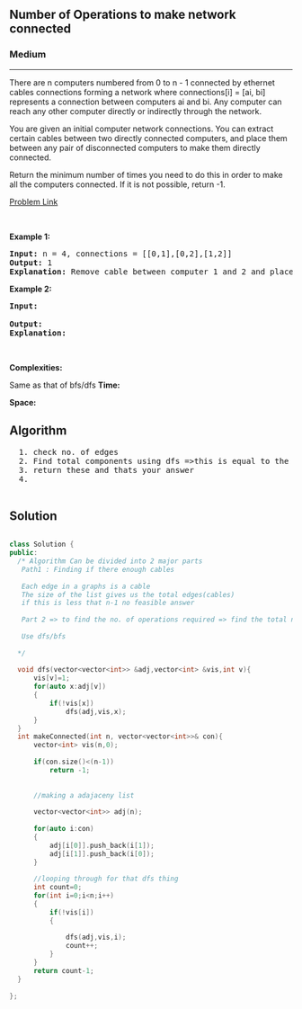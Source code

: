<h2>Number of Operations to make network connected</h2>
<h3>Medium</h3><hr>
<div><p>
  
There are n computers numbered from 0 to n - 1 connected by ethernet cables connections forming a network where connections[i] = [ai, bi] represents a connection between computers ai and bi. Any computer can reach any other computer directly or indirectly through the network.

You are given an initial computer network connections. You can extract certain cables between two directly connected computers, and place them between any pair of disconnected computers to make them directly connected.

Return the minimum number of times you need to do this in order to make all the computers connected. If it is not possible, return -1.

 
 
</p>


[Problem Link](https://leetcode.com/problems/number-of-operations-to-make-network-connected/)

<p>&nbsp;</p>
<p><strong>Example 1:</strong></p>

      
 
<pre><strong>Input:</strong> n = 4, connections = [[0,1],[0,2],[1,2]]
<strong>Output:</strong> 1
<strong>Explanation:</strong> Remove cable between computer 1 and 2 and place between computers 1 and 3.
</pre>

<p><strong>Example 2:</strong></p>

<pre><strong>Input:</strong> 
     
<strong>Output:</strong> 
<strong>Explanation:</strong> 
</pre>

<p>&nbsp;</p>
<p><strong>Complexities:</strong></p> Same as that of bfs/dfs
<strong>Time:</strong> 
  
<strong>Space:</strong> 
  <h2> Algorithm </h2>
 <pre>
  1. check no. of edges
  2. Find total components using dfs =>this is equal to the number of components that need to be connected
  3. return these and thats your answer
  4. 
  </pre>
  <h2> Solution </h2>
  
  ``` c++ 

  class Solution {
public:
    /* Algorithm Can be divided into 2 major parts 
     Path1 : Finding if there enough cables
     
     Each edge in a graphs is a cable 
     The size of the list gives us the total edges(cables)
     if this is less that n-1 no feasible answer
     
     Part 2 => to find the no. of operations required => find the total no. of disconnected components
     
     Use dfs/bfs 
    
    */
    
    void dfs(vector<vector<int>> &adj,vector<int> &vis,int v){
        vis[v]=1;
        for(auto x:adj[v])
        {
            if(!vis[x])
                dfs(adj,vis,x);
        }
    }
    int makeConnected(int n, vector<vector<int>>& con){   
        vector<int> vis(n,0);
        
        if(con.size()<(n-1))
            return -1;
        
        
        //making a adajaceny list
        
        vector<vector<int>> adj(n);
        
        for(auto i:con)
        {
            adj[i[0]].push_back(i[1]);
            adj[i[1]].push_back(i[0]);
        }
        
        //looping through for that dfs thing
        int count=0;
        for(int i=0;i<n;i++)
        {
            if(!vis[i])
            {
                
                dfs(adj,vis,i);
                count++;
            }
        }
        return count-1;
    }
    
};
  ```
</div>
